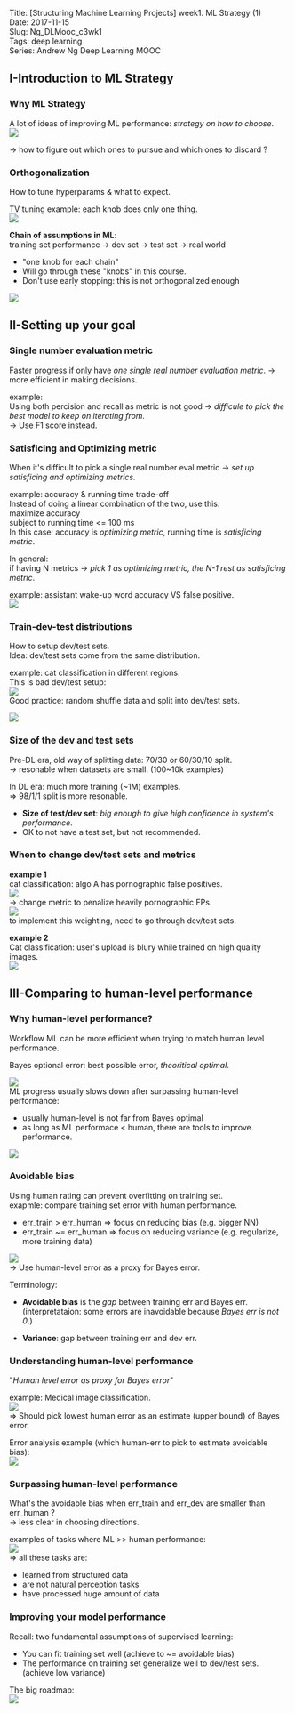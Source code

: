 Title: [Structuring Machine Learning Projects] week1. ML Strategy (1)  
Date: 2017-11-15  
Slug:  Ng_DLMooc_c3wk1  
Tags: deep learning  
Series: Andrew Ng Deep Learning MOOC  
  
  
I-Introduction to ML Strategy  
-----------------------------  
  
### Why ML Strategy  
A lot of ideas of improving ML performance: *strategy on how to choose*.  
![](../images/Ng_DLMooc_c3wk1/pasted_image.png)  
  
→ how to figure out which ones to pursue and which ones to discard ?  
  
### Orthogonalization  
How to tune hyperparams & what to expect.  
  
TV tuning example: each knob does only one thing.  
![](../images/Ng_DLMooc_c3wk1/pasted_image001.png)  
  
**Chain of assumptions in ML**:  
training set performance → dev set → test set → real world  
  
* "one knob for each chain"  
* Will go through these "knobs" in this course.  
* Don't use early stopping: this is not orthogonalized enough  
  
![](../images/Ng_DLMooc_c3wk1/pasted_image005.png)  
  
II-Setting up your goal  
-----------------------  
  
### Single number evaluation metric  
Faster progress if only have *one single real number evaluation metric*. → more efficient in making decisions.  
  
example:  
Using both percision and recall as metric is not good → *difficule to pick the best model to keep on iterating from.*  
→ Use F1 score instead.  
  
### Satisficing and Optimizing metric  
When it's difficult to pick a single real number eval metric → *set up satisficing and optimizing metrics.*  
  
example: accuracy & running time trade-off  
Instead of doing a linear combination of the two, use this:  
	maximize accuracy  
	subject to running time <= 100 ms  
In this case: accuracy is *optimizing metric*, running time is *satisficing metric*.  
  
In general:  
if having N metrics → *pick 1 as optimizing metric, the N-1 rest as satisficing metric*.  
  
example: assistant wake-up word accuracy VS false positive.  
![](../images/Ng_DLMooc_c3wk1/pasted_image006.png)  
  
### Train-dev-test distributions  
How to setup dev/test sets.  
Idea: dev/test sets come from the same distribution.  
  
example: cat classification in different regions.  
This is bad dev/test setup:  
![](../images/Ng_DLMooc_c3wk1/pasted_image007.png)  
Good practice: random shuffle data and split into dev/test sets.  
  
![](../images/Ng_DLMooc_c3wk1/pasted_image008.png)  
  
### Size of the dev and test sets  
  
Pre-DL era, old way of splitting data: 70/30 or 60/30/10 split.  
→ resonable when datasets are small. (100~10k examples)  
  
In DL era: much more training (~1M) examples.  
⇒  98/1/1 split is more resonable.  
  
  
* **Size of test/dev set**: *big enough to give high confidence in system's performance*.  
* OK to not have a test set, but not recommended.  
  
  
### When to change dev/test sets and metrics  
**example 1**  
cat classification: algo A has pornographic false positives.  
![](../images/Ng_DLMooc_c3wk1/pasted_image009.png)  
→ change metric to penalize heavily pornographic FPs.  
![](../images/Ng_DLMooc_c3wk1/pasted_image011.png)  
to implement this weighting, need to go through dev/test sets.  
  
**example 2**  
Cat classification: user's upload is blury while trained on high quality images.  
![](../images/Ng_DLMooc_c3wk1/pasted_image012.png)  
  
III-Comparing to human-level performance  
----------------------------------------  
  
### Why human-level performance?  
Workflow ML can be more efficient when trying to match human level performance.  
  
Bayes optional error: best possible error, *theoritical optimal*.  
  
![](../images/Ng_DLMooc_c3wk1/pasted_image013.png)  
ML progress usually slows down after surpassing human-level performance:  
  
* usually human-level is not far from Bayes optimal  
* as long as ML performace < human, there are tools to improve performance.  
  
![](../images/Ng_DLMooc_c3wk1/pasted_image014.png)  
  
### Avoidable bias  
Using human rating can prevent overfitting on training set.  
exapmle: compare training set error with human performance.  
  
* err_train > err_human ⇒ focus on reducing bias (e.g. bigger NN)  
* err_train ~= err_human ⇒ focus on reducing variance (e.g. regularize, more training data)  
  
![](../images/Ng_DLMooc_c3wk1/pasted_image015.png)  
→ Use human-level error as a proxy for Bayes error.  
  
Terminology:  
  
* **Avoidable bias** is the *gap* between training err and Bayes err.  
  (interpretataion: some errors are inavoidable because *Bayes err is not 0*.)  
  
* **Variance**: gap between training err and dev err.  
  
  
### Understanding human-level performance  
"*Human level error as proxy for Bayes error*"  
  
example: Medical image classification.  
![](../images/Ng_DLMooc_c3wk1/pasted_image016.png)  
⇒ Should pick lowest human error as an estimate (upper bound) of Bayes error.  
  
Error analysis example (which human-err to pick to estimate avoidable bias):  
![](../images/Ng_DLMooc_c3wk1/pasted_image018.png)  
  
### Surpassing human-level performance  
  
What's the avoidable bias when err_train and err_dev are smaller than err_human ?  
→ less clear in choosing directions.  
  
examples of tasks where ML >> human performance:  
![](../images/Ng_DLMooc_c3wk1/pasted_image019.png)  
⇒ all these tasks are:  
  
* learned from structured data  
* are not natural perception tasks  
* have processed huge amount of data  
  
  
### Improving your model performance  
Recall: two fundamental assumptions of supervised learning:  
  
* You can fit training set well (achieve to ~= avoidable bias)  
* The performance on training set generalize well to dev/test sets. (achieve low variance)  
  
  
The big roadmap:  
![](../images/Ng_DLMooc_c3wk1/pasted_image020.png)  
